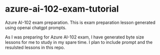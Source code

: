 # azure-ai-102-exam-tutorial
Azure AI-102 exam preparation. This is exam preparation lesson generated using openai chatgpt prompts. 

As I was preparing for Azure AI-102 exam, I have generated byte size lessons for me to study in my spare time. I plan to include prompt and the resulsted lessons in this repo.


